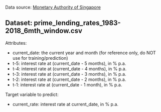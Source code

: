 Data source: [Monetary Authority of Singapore](https://secure.mas.gov.sg/msb/InterestRatesOfBanksAndFinanceCompanies.aspx)

## Dataset: prime_lending_rates_1983-2018_6mth_window.csv

Attributes:
- current_date: the current year and month (for reference only, do NOT use for training/prediction)
- t-5: interest rate at (current_date - 5 months), in % p.a.
- t-4: interest rate at (current_date - 4 months), in % p.a.
- t-3: interest rate at (current_date - 3 months), in % p.a.
- t-2: interest rate at (current_date - 2 months), in % p.a.
- t-1: interest rate at (current_date - 1 month), in % p.a.

Target variable to predict:
- current_rate: interest rate at current_date, in % p.a.